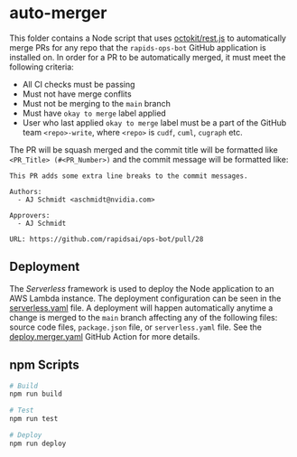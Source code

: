# auto-merger

This folder contains a Node script that uses [octokit/rest.js](https://github.com/octokit/rest.js/) to automatically merge PRs for any repo that the `rapids-ops-bot` GitHub application is installed on. In order for a PR to be automatically merged, it must meet the following criteria:

- All CI checks must be passing
- Must not have merge conflits
- Must not be merging to the `main` branch
- Must have `okay to merge` label applied
- User who last applied `okay to merge` label must be a part of the GitHub team `<repo>-write`, where `<repo>` is `cudf`, `cuml`, `cugraph` etc.

The PR will be squash merged and the commit title will be formatted like `<PR_Title> (#<PR_Number>)` and the commit message will be formatted like:

```
This PR adds some extra line breaks to the commit messages.

Authors:
  - AJ Schmidt <aschmidt@nvidia.com>

Approvers:
  - AJ Schmidt

URL: https://github.com/rapidsai/ops-bot/pull/28
```

## Deployment

The _Serverless_ framework is used to deploy the Node application to an AWS Lambda instance. The deployment configuration can be seen in the [serverless.yaml](./serverless.yaml) file. A deployment will happen automatically anytime a change is merged to the `main` branch affecting any of the following files: source code files, `package.json` file, or `serverless.yaml` file. See the [deploy.merger.yaml](/.github/workflows/deploy.merger.yaml) GitHub Action for more details.

## npm Scripts

```sh
# Build
npm run build

# Test
npm run test

# Deploy
npm run deploy
```
